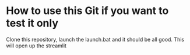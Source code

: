 # How to use this Git if you want to test it only

Clone this repository, launch the launch.bat and it should be all good.
This will open up the streamlit
